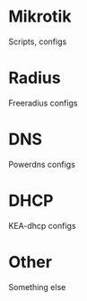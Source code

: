 # Mikrotik 
Scripts, configs

# Radius
Freeradius configs

# DNS
Powerdns configs

# DHCP
KEA-dhcp configs

# Other
Something else
